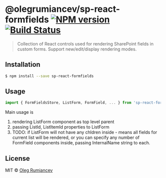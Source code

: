 # @olegrumiancev/sp-react-formfields [![NPM version](https://badge.fury.io/js/%40olegrumiancev%2Fsp-react-formfields.svg)](https://npmjs.org/package/@olegrumiancev/sp-react-formfields) [![Build Status](https://travis-ci.org/olegrumiancev/sp-react-formfields.svg?branch=master)](https://travis-ci.org/olegrumiancev/sp-react-formfields)

> Collection of React controls used for rendering SharePoint fields in custom forms. Support new/edit/display rendering modes.

## Installation

```sh
$ npm install --save sp-react-formfields
```

## Usage

```js
import { FormFieldsStore, ListForm, FormField, ... } from 'sp-react-formfields';
```

Main usage is
1) rendering ListForm component as top level parent
2) passing ListId, ListItemId properties to ListForm
3) TODO: if ListForm will not have any chldren inside - means all fields for current list will be rendered, or you can specify any number of FormField components inside, passing InternalName string to each.

## License

MIT © [Oleg Rumiancev](https://github.com/olegrumiancev)
